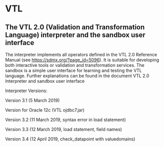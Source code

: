 VTL
===

The VTL 2.0 (Validation and Transformation Language) interpreter and the sandbox user interface
----

The interpreter implements all operators defined in the VTL 2.0 Reference Manual (see https://sdmx.org/?page_id=5096). It is suitable for developing both interactive tools or validation and transformation services.
The sandbox is a simple user interface for learning and testing the VTL language.
Further explanations can be found in the document VTL 2.0 Interpreter and sandbox user interface

Interpreter Versions:

Version 3.1 (5 March 2019)

Version for Oracle 12c (VTL ojdbc7.jar)

Version 3.2 (11 March 2019, syntax error in load statement)

Version 3.3 (12 March 2019, load statement, field names)

Version 3.4 (12 April 2019, check_datapoint with valuedomains)

